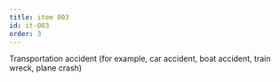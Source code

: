 ```yaml
---
title: item 003
id: it-003
order: 3
---
```

Transportation accident (for example, car accident, boat accident, train wreck, plane crash)